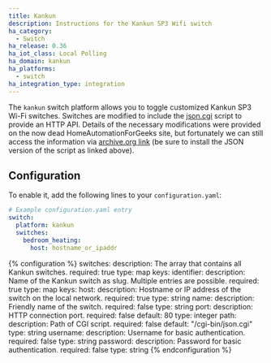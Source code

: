 ```yaml
---
title: Kankun
description: Instructions for the Kankun SP3 Wifi switch
ha_category:
  - Switch
ha_release: 0.36
ha_iot_class: Local Polling
ha_domain: kankun
ha_platforms:
  - switch
ha_integration_type: integration
---
```


The `kankun` switch platform allows you to toggle customized Kankun SP3 Wi-Fi switches. Switches are
modified to include the [json.cgi](https://github.com/homedash/kankun-json/blob/master/cgi-bin/json.cgi)
script to provide an HTTP API.
Details of the necessary modifications were provided on the now dead HomeAutomationForGeeks site,
but fortunately we can still access the information via
[archive.org link](https://web.archive.org/web/20170628063659/http://www.homeautomationforgeeks.com/openhab_http.shtml)
(be sure to install the JSON version of the script as linked above).

## Configuration

To enable it, add the following lines to your `configuration.yaml`:

```yaml
# Example configuration.yaml entry
switch:
  platform: kankun
  switches:
    bedroom_heating:
      host: hostname_or_ipaddr
```

{% configuration %}
switches:
  description: The array that contains all Kankun switches.
  required: true
  type: map
  keys:
    identifier:
      description: Name of the Kankun switch as slug. Multiple entries are possible.
      required: true
      type: map
      keys:
        host:
          description: Hostname or IP address of the switch on the local network.
          required: true
          type: string
        name:
          description: Friendly name of the switch.
          required: false
          type: string
        port:
          description: HTTP connection port.
          required: false
          default: 80
          type: integer
        path:
          description: Path of CGI script.
          required: false
          default: "/cgi-bin/json.cgi"
          type: string
        username:
          description: Username for basic authentication.
          required: false
          type: string
        password:
          description: Password for basic authentication.
          required: false
          type: string
{% endconfiguration %}
